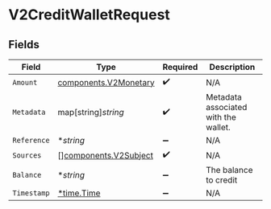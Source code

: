 # V2CreditWalletRequest


## Fields

| Field                                                          | Type                                                           | Required                                                       | Description                                                    |
| -------------------------------------------------------------- | -------------------------------------------------------------- | -------------------------------------------------------------- | -------------------------------------------------------------- |
| `Amount`                                                       | [components.V2Monetary](../../models/components/v2monetary.md) | :heavy_check_mark:                                             | N/A                                                            |
| `Metadata`                                                     | map[string]*string*                                            | :heavy_check_mark:                                             | Metadata associated with the wallet.                           |
| `Reference`                                                    | **string*                                                      | :heavy_minus_sign:                                             | N/A                                                            |
| `Sources`                                                      | [][components.V2Subject](../../models/components/v2subject.md) | :heavy_check_mark:                                             | N/A                                                            |
| `Balance`                                                      | **string*                                                      | :heavy_minus_sign:                                             | The balance to credit                                          |
| `Timestamp`                                                    | [*time.Time](https://pkg.go.dev/time#Time)                     | :heavy_minus_sign:                                             | N/A                                                            |